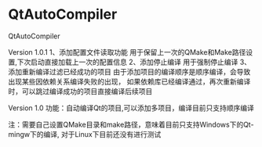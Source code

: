 # QtAutoCompiler
QtAutoCompiler

Version 1.0.1
1、添加配置文件读取功能
    用于保留上一次的QMake和Make路径设置,下次启动直接加载上一次的配置信息
2、添加停止编译
    用于强制停止编译
3、添加重新编译过滤已经成功的项目
    由于添加项目的编译顺序是顺序编译，会导致出现某些因依赖关系编译失败的出现，
    如果依赖库已经编译通过，再次重新编译时，可以跳过编译成功的项目直接编译后续项目

Version 1.0
功能：自动编译Qt的项目,可以添加多项目，编译目前只支持顺序编译

注：需要自己设置QMake目录和make路径，意味着目前只支持Windows下的Qt-mingw下的编译,
    对于Linux下目前还没有进行测试


